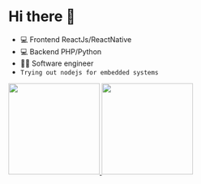 # Hi there 👋
- 💻 Frontend ReactJs/ReactNative
- 💻 Backend PHP/Python
- 👨‍💻 Software engineer
- ````Trying out nodejs for embedded systems````

<div>
    <a href="https://github.com/antenordev">
        <img height="180em" src="https://github-readme-stats.vercel.app/api?username=antenordev&show_icons=true&theme=dark&include_all_commits=true&count_private=true" />
        <img height="180em" src="https://github-readme-stats.vercel.app/api/top-langs?username=antenordev&layout=compact&langs_count=16&theme=dark" />
    </a>
</div>
